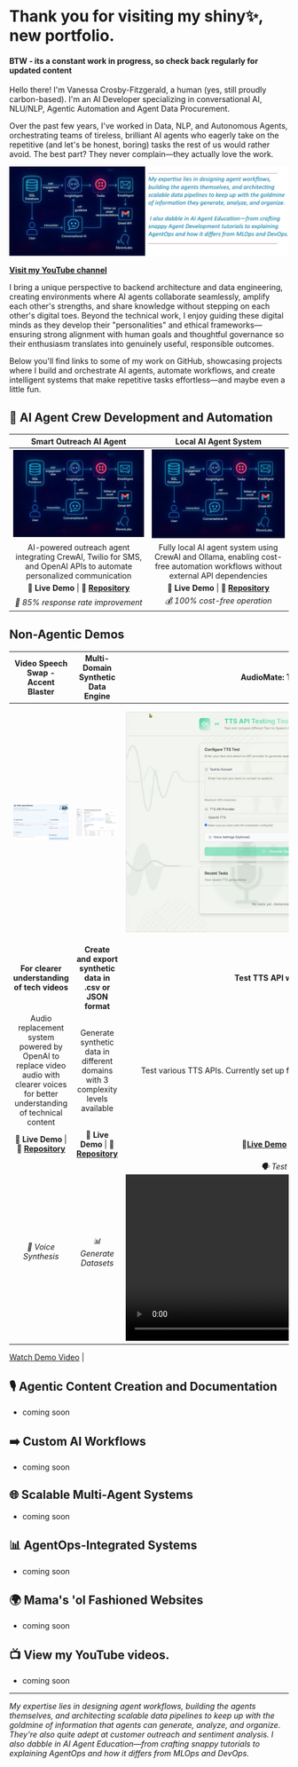 # Thank you for visiting my shiny✨, new portfolio.
#### BTW - its a constant work in progress, so check back regularly for updated content

Hello there! I'm Vanessa Crosby-Fitzgerald, a human (yes, still proudly carbon-based). I'm an AI Developer specializing in conversational AI, NLU/NLP, Agentic Automation and Agent Data Procurement.

Over the past few years, I've worked in Data, NLP, and Autonomous Agents, orchestrating teams of tireless, brilliant AI agents who eagerly take on the repetitive (and let's be honest, boring) tasks the rest of us would rather avoid. The best part? They never complain—they actually love the work.

![AI Agent](portDeco1.jpg?raw=true)

**[Visit my YouTube channel](https://www.youtube.com/c/TeachingTheMachine)**

I bring a unique perspective to backend architecture and data engineering, creating environments where AI agents collaborate seamlessly, amplify each other's strengths, and share knowledge without stepping on each other's digital toes. Beyond the technical work, I enjoy guiding these digital minds as they develop their "personalities" and ethical frameworks—ensuring strong alignment with human goals and thoughtful governance so their enthusiasm translates into genuinely useful, responsible outcomes.

Below you'll find links to some of my work on GitHub, showcasing projects where I build and orchestrate AI agents, automate workflows, and create intelligent systems that make repetitive tasks effortless—and maybe even a little fun.

## 🤖 AI Agent Crew Development and Automation

|  Smart Outreach AI Agent | Local AI Agent System |
|:---:|:---:|
 | ![Outreach AI Agent](SM_agents.jpg) | ![Local AI Agent System](SM_agents.jpg) |
| AI-powered outreach agent integrating CrewAI, Twilio for SMS, and OpenAI APIs to automate personalized communication | Fully local AI agent system using CrewAI and Ollama, enabling cost-free automation workflows without external API dependencies |
| **🚀 Live Demo** \| **📂 [Repository](https://github.com/TeachingTheMachine/Outreach-AI-Agent)** | **🚀 Live Demo** \| **📂 [Repository](https://github.com/TeachingTheMachine/Coming-Soon)** |
| *🎯 85% response rate improvement* | *💰 100% cost-free operation* |


## Non-Agentic Demos

| Video Speech Swap - Accent Blaster | Multi-Domain Synthetic Data Engine | AudioMate: TTS API Tester |
|:---:|:---:|:---:|
| <p align="center">![Video Speech Replace](speechSwap_thumb2.jpg)</p> | <p align="center">![Multi-Domain Synthetic Data Engine](multiDomain_SynthEngine_thumb.jpg)</p> | <p align="center">![AudioMate TTS API Tester](audiMateTtsTester_thumb.jpg)</p> | 
| **For clearer understanding of tech videos** | **Create and export synthetic data in .csv or JSON format** | **Test TTS API with custom text** |
| Audio replacement system powered by OpenAI to replace video audio with clearer voices for better understanding of technical content | Generate synthetic data in different domains with 3 complexity levels available | Test various TTS APIs. Currently set up for OpenAI and ElevenLabs. Add your own. |
| **🚀 Live Demo** \| **📂 [Repository](https://github.com/TeachingTheMachine/SpeechSwap)** | **🚀 Live Demo** \| **📂 [Repository](https://github.com/TeachingTheMachine/SyntheticData-MultiDomain)** | **🚀[Live Demo](https://raw.githubusercontent.com/TeachingTheMachine/AudioMate/main/client/src/assets/videoDemo.mp4)** \| **📂 [Repository](https://github.com/TeachingTheMachine/AudioMate)** |
| *🎤 Voice Synthesis* | *📊 Generate Datasets* | *🗣️ Test TTS APIs* <video width="600" controls>
  <source src="https://raw.githubusercontent.com/TeachingTheMachine/AudioMate/main/client/src/assets/videoDemo.mp4" type="video/mp4">
  <a href="https://raw.githubusercontent.com/TeachingTheMachine/AudioMate/main/client/src/assets/videoDemo.mp4">Watch Demo Video</a>
</video>|


## 🎙️ Agentic Content Creation and Documentation
- coming soon
## ➡️ Custom AI Workflows
- coming soon
## 🌐 Scalable Multi-Agent Systems
- coming soon
## 📊 AgentOps-Integrated Systems
- coming soon
## 🌍 Mama's 'ol Fashioned Websites
- coming soon
## 📺 View my YouTube videos.
- coming soon

<!--


## 🎙️ Agentic Content Creation and Documentation
 
| AI Podcast Creation Studio | AI Content Creation Engine |
|:---:|:---:|
| ![Podcast Creation with 2 Agents](SM_agents.jpg) | ![Agentic AI Content Creation Engine](SM_agents.jpg) |
| Content creation system powered by CrewAI and ElevenLabs, showcasing multi-agent collaboration for high-quality podcast generation | Content creation system powered by CrewAI, showcasing multi-agent collaboration for generating high-quality content outputs |
| **🚀 Live Demo** \| **📂 [Repository](https://github.com/TeachingTheMachine/Coming-Soon)** | **🚀 Live Demo** \| **📂 [Repository](https://github.com/TeachingTheMachine/Coming-Soon)** |
| *🎤 Voice Synthesis* | *📝 10x faster content creation* |

| AI Blogging Automation | Documentation AI Agent |
|:---:|:---:|
| ![AI-Powered Blogging Automation System](SM_agents.jpg) | ![Documentation AI Agent](SM_agents.jpg) |
| Automated blogging system using CrewAI with local LLMs like LM Studio, Ollama, and JanAI for content generation at scale | AI agent for automating internal documentation processes using CrewAI, streamlining complex documentation workflows |
| **🚀 Live Demo** \| **📂 [Repository](https://github.com/TeachingTheMachine/Coming-Soon)** | **🚀 Live Demo** \| **📂 [Repository](https://github.com/TeachingTheMachine/Coming-Soon)** |
| *📊 Generates 50+ articles/day* | *⚡ 80% faster documentation* |

## ➡️ Custom AI Workflows
 
| Collaborative AI Framework | Custom Workflow Orchestrator |
|:---:|:---:|
| ![Collaborative AI Framework](SM_agents.jpg) | ![Custom Workflow Orchestrator](SM_agents.jpg) |
| Collaborative AI agent framework using CrewAI to demonstrate agentic AI capabilities for task coordination and execution | Custom workflow orchestrator using CrewAI with local LLMs, focusing on modular components for tailored AI task management |
| **🚀 Live Demo** \| **📂 [Repository](https://github.com/TeachingTheMachine/Coming-Soon)** | **🚀 Live Demo** \| **📂 [Repository](https://github.com/TeachingTheMachine/Coming-Soon)** |
| *🎯 Seamless agent coordination* | *🔧 Fully customizable workflows* |

## 🌐 Scalable Multi-Agent Systems
 
| Multi-Agent Workflow Engine | AI Agent Management Platform | AI Collaboration Network |
|:---:|:---:|:---:|
| ![Scalable Multi-Agent Workflow Engine](SM_agents.jpg) | ![Configurable AI Agent Management Platform](SM_agents.jpg) | ![Intelligent AI Agent Collaboration Network](SM_agents.jpg) |
| Multi-agent system using CrewAI, LangChain, and LLMs like OpenAI to manage complex task assignments and scalable AI workflows | Flexible AI agent management system using CrewAI, with API key configuration and integration with GPT-3, GPT-4, and Llama | Network of AI agents using CrewAI and powerful LLMs to solve complex tasks through collaborative intelligence |
| **🚀 Live Demo** \| **📂 [Repository](https://github.com/TeachingTheMachine/Coming-Soon)** | **🚀 Live Demo** \| **📂 [Repository](https://github.com/TeachingTheMachine/Coming-Soon)** | **🚀 Live Demo** \| **📂 [Repository](https://github.com/TeachingTheMachine/Coming-Soon)** |
| *📈 Handles 1000+ concurrent tasks* | *🔑 Multi-model API support* | *🧠 Distributed AI problem solving* |

## 📊 AgentOps-Integrated Systems
 
| AgentOps AI Monitoring | CrewAI Development Environment |
|:---:|:---:|
| ![AgentOps-Enhanced AI System Monitoring](SM_agents.jpg) | ![AgentOps-Integrated CrewAI Development Environment](SM_agents.jpg) |
| Monitoring solution for CrewAI-based AI agents using AgentOps, integrating with Autogen and Ollama for real-time performance tracking | Development environment for CrewAI applications, utilizing the CrewAI CLI and AgentOps for streamlined agent creation and monitoring |
| **🚀 Live Demo** \| **📂 [Repository](https://github.com/TeachingTheMachine/Coming-Soon)** | **🚀 Live Demo** \| **📂 [Repository](https://github.com/TeachingTheMachine/Coming-Soon)** |
| *📊 Real-time performance metrics* | *⚡ Streamlined development workflow* |

| AgentOps CrewAI Platform | Multi-Agent Dashboard |
|:---:|:---:|
| ![Streamlined AgentOps-CrewAI Integration Platform](SM_agents.jpg) | ![Multi-Agent System with Monitoring Dashboard](SM_agents.jpg) |
| Lightweight platform integrating CrewAI with AgentOps for efficient AI agent monitoring and management | Multi-agent system with a monitoring dashboard using CrewAI and AgentOps, showcasing robust AI framework management |
| **🚀 Live Demo** \| **📂 [Repository](https://github.com/TeachingTheMachine/Coming-Soon)** | **🚀 Live Demo** \| **📂 [Repository](https://github.com/TeachingTheMachine/Coming-Soon)** |
| *🚀 Lightweight and efficient* | *📊 Comprehensive monitoring dashboard* |

## Non-Agentic Demos

| Video Speech Replace | Coming Soon |
|:---:|:---:|
| ![Video Speech Replace](SM_agents.jpg) | |
| **For clearer understanding of tech videos** | |
| Audio replacement system powered by OpenAI to replace video audio with clearer voices for better understanding of technical content | More projects coming soon... |
| **🚀 Live Demo** \| **📂 [Repository](https://github.com/TeachingTheMachine/SpeechReplace)** | |
| *🎤 Voice Synthesis* | |

## 🌍 Good 'ol Fashioned Websites
 
| EcoShop - Sustainable Marketplace | Neon Dreams - Rock Band | Tony's Pizza Palace |
|:---:|:---:|:---:|
| ![EcoShop Sustainable Marketplace](SM_agents.jpg) | ![Neon Dreams Rock Band Website](SM_agents.jpg) | ![Tony's Pizza Palace Restaurant](SM_agents.jpg) |
| Complete e-commerce platform for sustainable products with shopping cart, payment integration, and eco-friendly product catalog | Dynamic band website featuring music player, tour dates, photo gallery, and fan merchandise store with social media integration | Restaurant website with online ordering system, menu gallery, table reservations, and customer reviews integration |
| **🌐 Visit Site** \| **📂 Source Code** | **🌐 Visit Site** \| **📂 Source Code** | **🌐 Visit Site** \| **📂 Source Code** |
| *🌱 500+ eco-friendly products* | *🎵 10K+ monthly visitors* | *🍕 200+ orders per week* |

| HealthFirst Medical Center | Digital Learning Hub | StartupForge - Business Incubator |
|:---:|:---:|:---:|
| ![HealthFirst Medical Center](SM_agents.jpg) | ![Digital Learning Hub](SM_agents.jpg) | ![StartupForge Business Incubator](SM_agents.jpg) |
| Professional medical center website with appointment booking, doctor profiles, patient portal, and health resources section | Educational platform featuring course catalog, student dashboard, progress tracking, and interactive learning modules | Corporate website for startup incubator with portfolio showcase, investor information, application portal, and success stories |
| **🌐 Visit Site** \| **📂 Source Code** | **🌐 Visit Site** \| **📂 Source Code** | **🌐 Visit Site** \| **📂 Source Code** |
| *👨‍⚕️ 50+ healthcare professionals* | *📖 1000+ students enrolled* | *🚀 100+ startups launched* |

## 📺 View my YouTube videos.
- coming soon

---

## 🤳 Connect with me:

[![YouTube](https://cdn.jsdelivr.net/npm/simple-icons@v3/icons/youtube.svg)][youtube]
[![Twitter](https://cdn.jsdelivr.net/npm/simple-icons@v3/icons/twitter.svg)][twitter]
[![LinkedIn](https://cdn.jsdelivr.net/npm/simple-icons@v3/icons/linkedin.svg)][linkedin]
[![Instagram](https://cdn.jsdelivr.net/npm/simple-icons@v3/icons/instagram.svg)][instagram]
-->

[twitter]: https://twitter.com/TeachingTheMachine
[youtube]: https://www.youtube.com/c/TeachingTheMachine
[instagram]: https://www.instagram.com/TeachingTheMachine/
[linkedin]: https://linkedin.com/in/TeachingTheMachine

---

*My expertise lies in designing agent workflows, building the agents themselves, and architecting scalable data pipelines to keep up with the goldmine of information that agents can generate, analyze, and organize. They're also quite adept at customer outreach and sentiment analysis. I also dabble in AI Agent Education—from crafting snappy tutorials to explaining AgentOps and how it differs from MLOps and DevOps.*
